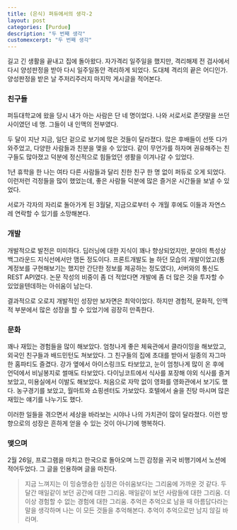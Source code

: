 ```yaml
---
title: (은식) 퍼듀에서의 생각-2
layout: post
categories: [Purdue]
description: "두 번째 생각"
customexcerpt: "두 번째 생각"
---
```


길고 긴 생활을 끝내고 집에 돌아왔다. 자가격리 일주일을 했지만, 격리해제 전 검사에서 다시 양성판정을 받아 다시 일주일동안 격리하게 되었다. 도대체 격리의 끝은 어디인가. 양성판정을 받은 날 주저리주러지 마지막 게시글을 적어본다.

### 친구들

퍼듀대학교에 왔을 당시 내가 아는 사람은 단 네 명이었다. 나와 서로서로 존댓말을 쓰던 사이였던 네 명. 그들이 내 인맥의 전부였다.

두 달이 지난 지금, 일단 겉으로 보기에 많은 것들이 달라졌다. 많은 후배들이 선뜻 다가와주었고, 다양한 사람들과 친분을 맺을 수 있었다. 같이 무언가를 하자며 권유해주는 친구들도 많아졌고 덕분에 정신적으로 힘들었던 생활을 이겨나갈 수 있었다.

1년 휴학을 한 나는 여타 다른 사람들과 달리 친한 친구 한 명 없이 퍼듀로 오게 되었다. 이런저런 걱정들을 많이 했었는데, 좋은 사람들 덕분에 많은 즐거운 시간들을 보낼 수 있었다.

서로가 각자의 자리로 돌아가게 된 3월달, 지금으로부터 수 개월 후에도 이들과 자연스레 연락할 수 있기를 소망해본다.

### 개발

개발적으로 발전은 미미하다. 딥러닝에 대한 지식이 꽤나 향상되었지만, 분야의 특성상 백그라운드 지식선에서만 맴돈 정도이다. 프론트개발도 늘 하던 모습의 개발이었고(통계정보를 구현해보기는 했지만 간단한 정보를 제공하는 정도였다), 서버와의 통신도 REST API였다. 논문 작성의 비중이 좀 더 적었다면 개발에 좀 더 많은 것을 투자할 수 있었을텐데하는 아쉬움이 남는다.

결과적으로 오로지 개발적인 성장만 보자면은 최악이었다. 하지만 경험적, 문화적, 인맥적 부분에서 많은 성장을 할 수 있었기에 굉장히 만족한다.

### 문화

꽤나 재밌는 경험들을 많이 해보았다. 엄청나게 좋은 체육관에서 클라이밍을 해보았고, 외국인 친구들과 배드민턴도 쳐보았다. 그 친구들의 집에 초대를 받아서 일종의 자그마한 홈파티도 즐겼다. 강가 옆에서 아이스링크도 타보았고, 눈이 엄청나게 많이 온 후에 언덕에서 비닐봉지로 썰매도 타보았다. 다이닝코트에서 식사를 포장해 야외 식사를 즐겨보았고, 미용실에서 이발도 해보았다. 처음으로 자막 없이 영화를 영화관에서 보기도 했다. 농구경기를 보았고, 월마트와 쇼핑센터도 가보았다. 호텔에서 술을 진탕 마시며 많은 재밌는 얘기를 나누기도 했다.

이러한 일들을 겪으면서 세상을 바라보는 시야나 나의 가치관이 많이 달라졌다. 이런 방향으로의 성장은 흔하게 얻을 수 있는 것이 아니기에 행복하다.

### 맺으며

2월 26일, 프로그램을 마치고 한국으로 돌아오며 느낀 감정을 귀국 비행기에서 노션에 적어두었다. 그 글을 인용하며 글을 마친다.

> 지금 느껴지는 이 밍숭맹숭한 심정은 아쉬움보다는 그리움에 가까운 것 같다. 두 달간 매일같이 보던 공간에 대한 그리움. 매일같이 보던 사람들에 대한 그리움. 더 이상 경험할 수 없는 경험에 대한 그리움. 추억은 추억으로 남을 때 아름답다라는 말을 생각하며 나는 이 모든 것들을 추억해본다. 추억이 추억으로만 남지 않길 바라며.
